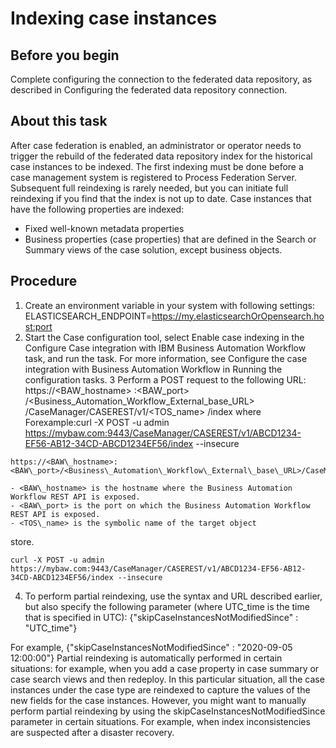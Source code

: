 # Indexing case instances

## Before you begin

Complete configuring the connection to the federated data repository, as described in Configuring the federated data repository connection.

## About this task

After case federation is enabled, an administrator or operator needs to trigger the rebuild of
the federated data repository index for the historical case instances to be indexed. The first
indexing must be done before a case management system is registered to Process Federation Server. Subsequent
full reindexing is rarely needed, but you can initiate full reindexing if you find that the index is
not up to date. Case instances that have the following properties are indexed:

- Fixed well-known metadata properties
- Business properties (case properties) that are defined in the Search or Summary views of the
case solution, except business objects.

## Procedure

1. Create an environment variable in your system with
following settings: 
ELASTICSEARCH\_ENDPOINT=https://my.elasticsearchOrOpensearch.host:port
2. Start the Case configuration tool, select
Enable case indexing in the Configure Case integration with IBM
Business Automation Workflow
task, and run the task. For more information, see Configure the case integration
with Business Automation Workflow in
Running the configuration tasks.
3 Perform a POST request to the following URL: https://<BAW\_hostname> :<BAW\_port> /<Business\_Automation\_Workflow\_External\_base\_URL> /CaseManager/CASEREST/v1/<TOS\_name> /index where Forexample:curl -X POST -u admin https://mybaw.com:9443/CaseManager/CASEREST/v1/ABCD1234-EF56-AB12-34CD-ABCD1234EF56/index --insecure

```
https://<BAW\_hostname>:<BAW\_port>/<Business\_Automation\_Workflow\_External\_base\_URL>/CaseManager/CASEREST/v1/<TOS\_name>/index
```

    - <BAW\_hostname> is the hostname where the Business Automation Workflow REST API is exposed.
    - <BAW\_port> is the port on which the Business Automation Workflow REST API is exposed.
    - <TOS\_name> is the symbolic name of the target object
store.

```
curl -X POST -u admin https://mybaw.com:9443/CaseManager/CASEREST/v1/ABCD1234-EF56-AB12-34CD-ABCD1234EF56/index --insecure
```

4. To perform partial reindexing, use the syntax and URL described
earlier, but also specify the following parameter (where UTC\_time is the time
that is specified in UTC): 
{"skipCaseInstancesNotModifiedSince" : "UTC\_time"}

For example,
{"skipCaseInstancesNotModifiedSince" : "2020-09-05 12:00:00"}
Partial reindexing is automatically performed in certain situations: for example,
when you add a case property in case summary or case search views and then redeploy. In this
particular situation, all the case instances under the case type are reindexed to capture the values
of the new fields for the case instances. However, you might want to manually
perform partial reindexing by using the skipCaseInstancesNotModifiedSince
parameter in certain situations. For example, when index inconsistencies are suspected after a
disaster recovery.